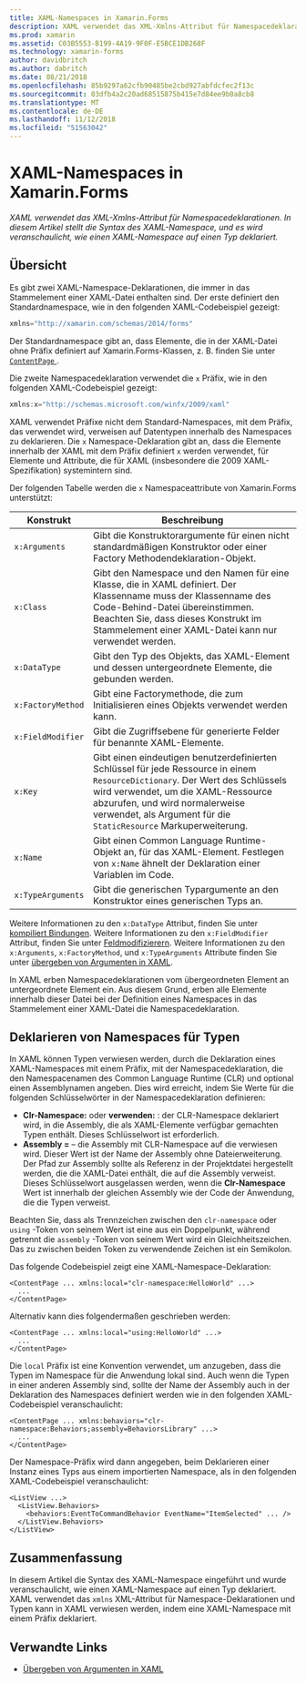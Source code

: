 ```yaml
---
title: XAML-Namespaces in Xamarin.Forms
description: XAML verwendet das XML-Xmlns-Attribut für Namespacedeklarationen. In diesem Artikel stellt die Syntax des XAML-Namespace, und es wird veranschaulicht, wie einen XAML-Namespace auf einen Typ deklariert.
ms.prod: xamarin
ms.assetid: C03B5553-B199-4A19-9F0F-E5BCE1DB268F
ms.technology: xamarin-forms
author: davidbritch
ms.author: dabritch
ms.date: 08/21/2018
ms.openlocfilehash: 85b9297a62cfb90485be2cbd927abfdcfec2f13c
ms.sourcegitcommit: 03dfb4a2c20ad68515875b415e7d84ee9b0a8cb8
ms.translationtype: MT
ms.contentlocale: de-DE
ms.lasthandoff: 11/12/2018
ms.locfileid: "51563042"
---
```

# <a name="xaml-namespaces-in-xamarinforms"></a>XAML-Namespaces in Xamarin.Forms

_XAML verwendet das XML-Xmlns-Attribut für Namespacedeklarationen. In diesem Artikel stellt die Syntax des XAML-Namespace, und es wird veranschaulicht, wie einen XAML-Namespace auf einen Typ deklariert._

## <a name="overview"></a>Übersicht

Es gibt zwei XAML-Namespace-Deklarationen, die immer in das Stammelement einer XAML-Datei enthalten sind. Der erste definiert den Standardnamespace, wie in den folgenden XAML-Codebeispiel gezeigt:

```csharp
xmlns="http://xamarin.com/schemas/2014/forms"
```

Der Standardnamespace gibt an, dass Elemente, die in der XAML-Datei ohne Präfix definiert auf Xamarin.Forms-Klassen, z. B. finden Sie unter [ `ContentPage` ](xref:Xamarin.Forms.ContentPage).

Die zweite Namespacedeklaration verwendet die `x` Präfix, wie in den folgenden XAML-Codebeispiel gezeigt:

```csharp
xmlns:x="http://schemas.microsoft.com/winfx/2009/xaml"
```

XAML verwendet Präfixe nicht dem Standard-Namespaces, mit dem Präfix, das verwendet wird, verweisen auf Datentypen innerhalb des Namespaces zu deklarieren. Die `x` Namespace-Deklaration gibt an, dass die Elemente innerhalb der XAML mit dem Präfix definiert `x` werden verwendet, für Elemente und Attribute, die für XAML (insbesondere die 2009 XAML-Spezifikation) systemintern sind.

Der folgenden Tabelle werden die `x` Namespaceattribute von Xamarin.Forms unterstützt:

|Konstrukt|Beschreibung|
|--- |--- |
|`x:Arguments`|Gibt die Konstruktorargumente für einen nicht standardmäßigen Konstruktor oder einer Factory Methodendeklaration-Objekt.|
|`x:Class`|Gibt den Namespace und den Namen für eine Klasse, die in XAML definiert. Der Klassenname muss der Klassenname des Code-Behind-Datei übereinstimmen. Beachten Sie, dass dieses Konstrukt im Stammelement einer XAML-Datei kann nur verwendet werden.|
|`x:DataType`|Gibt den Typ des Objekts, das XAML-Element und dessen untergeordnete Elemente, die gebunden werden.|
|`x:FactoryMethod`|Gibt eine Factorymethode, die zum Initialisieren eines Objekts verwendet werden kann.|
|`x:FieldModifier`|Gibt die Zugriffsebene für generierte Felder für benannte XAML-Elemente.|
|`x:Key`|Gibt einen eindeutigen benutzerdefinierten Schlüssel für jede Ressource in einem `ResourceDictionary`. Der Wert des Schlüssels wird verwendet, um die XAML-Ressource abzurufen, und wird normalerweise verwendet, als Argument für die `StaticResource` Markuperweiterung.|
|`x:Name`|Gibt einen Common Language Runtime-Objekt an, für das XAML-Element. Festlegen von `x:Name` ähnelt der Deklaration einer Variablen im Code.|
|`x:TypeArguments`|Gibt die generischen Typargumente an den Konstruktor eines generischen Typs an.|

Weitere Informationen zu den `x:DataType` Attribut, finden Sie unter [kompiliert Bindungen](~/xamarin-forms/app-fundamentals/data-binding/compiled-bindings.md). Weitere Informationen zu den `x:FieldModifier` Attribut, finden Sie unter [Feldmodifizierern](~/xamarin-forms/xaml/field-modifiers.md). Weitere Informationen zu den `x:Arguments`, `x:FactoryMethod`, und `x:TypeArguments` Attribute finden Sie unter [übergeben von Argumenten in XAML](~/xamarin-forms/xaml/passing-arguments.md).

In XAML erben Namespacedeklarationen vom übergeordneten Element an untergeordnete Element ein. Aus diesem Grund, erben alle Elemente innerhalb dieser Datei bei der Definition eines Namespaces in das Stammelement einer XAML-Datei die Namespacedeklaration.

## <a name="declaring-namespaces-for-types"></a>Deklarieren von Namespaces für Typen

In XAML können Typen verwiesen werden, durch die Deklaration eines XAML-Namespaces mit einem Präfix, mit der Namespacedeklaration, die den Namespacenamen des Common Language Runtime (CLR) und optional einen Assemblynamen angeben. Dies wird erreicht, indem Sie Werte für die folgenden Schlüsselwörter in der Namespacedeklaration definieren:

- **Clr-Namespace:** oder **verwenden:** : der CLR-Namespace deklariert wird, in die Assembly, die als XAML-Elemente verfügbar gemachten Typen enthält. Dieses Schlüsselwort ist erforderlich.
- **Assembly =** – die Assembly mit CLR-Namespace auf die verwiesen wird. Dieser Wert ist der Name der Assembly ohne Dateierweiterung. Der Pfad zur Assembly sollte als Referenz in der Projektdatei hergestellt werden, die die XAML-Datei enthält, die auf die Assembly verweist. Dieses Schlüsselwort ausgelassen werden, wenn die **Clr-Namespace** Wert ist innerhalb der gleichen Assembly wie der Code der Anwendung, die die Typen verweist.

Beachten Sie, dass als Trennzeichen zwischen den `clr-namespace` oder `using` -Token von seinem Wert ist eine aus ein Doppelpunkt, während getrennt die `assembly` -Token von seinem Wert wird ein Gleichheitszeichen. Das zu zwischen beiden Token zu verwendende Zeichen ist ein Semikolon.

Das folgende Codebeispiel zeigt eine XAML-Namespace-Deklaration:

```xaml
<ContentPage ... xmlns:local="clr-namespace:HelloWorld" ...>
  ...
</ContentPage>
```

Alternativ kann dies folgendermaßen geschrieben werden:

```xaml
<ContentPage ... xmlns:local="using:HelloWorld" ...>
  ...
</ContentPage>
```

Die `local` Präfix ist eine Konvention verwendet, um anzugeben, dass die Typen im Namespace für die Anwendung lokal sind. Auch wenn die Typen in einer anderen Assembly sind, sollte der Name der Assembly auch in der Deklaration des Namespaces definiert werden wie in den folgenden XAML-Codebeispiel veranschaulicht:

```xaml
<ContentPage ... xmlns:behaviors="clr-namespace:Behaviors;assembly=BehaviorsLibrary" ...>
  ...
</ContentPage>
```

Der Namespace-Präfix wird dann angegeben, beim Deklarieren einer Instanz eines Typs aus einem importierten Namespace, als in den folgenden XAML-Codebeispiel veranschaulicht:

```xaml
<ListView ...>
  <ListView.Behaviors>
    <behaviors:EventToCommandBehavior EventName="ItemSelected" ... />
  </ListView.Behaviors>
</ListView>
```

## <a name="summary"></a>Zusammenfassung

In diesem Artikel die Syntax des XAML-Namespace eingeführt und wurde veranschaulicht, wie einen XAML-Namespace auf einen Typ deklariert. XAML verwendet das `xmlns` XML-Attribut für Namespace-Deklarationen und Typen kann in XAML verwiesen werden, indem eine XAML-Namespace mit einem Präfix deklariert.


## <a name="related-links"></a>Verwandte Links

- [Übergeben von Argumenten in XAML](~/xamarin-forms/xaml/passing-arguments.md)
